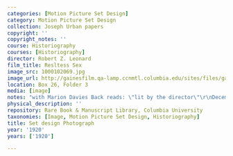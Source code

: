 ```yaml
---
categories: [Motion Picture Set Design]
category: Motion Picture Set Design
collection: Joseph Urban papers
copyright: ''
copyright_notes: ''
course: Historiography
courses: [Historiography]
director: Robert Z. Leonard
film_title: Resltess Sex
image_src: 1000102069.jpg
image_url: http://gainesfilm.qa-lamp.ccnmtl.columbia.edu/sites/files/gainesfilm/images/1000102069.jpg
location: Box 26, Folder 3
media: [image]
notes: "with Marion Davies Back reads: \"lit by the director\"\r\nDecember 9, 1920"
physical_description: ''
repository: Rare Book & Manuscript Library, Columbia University
taxonomies: [Image, Motion Picture Set Design, Historiography]
title: Set design Photograph
year: '1920'
years: ['1920']

---
```

